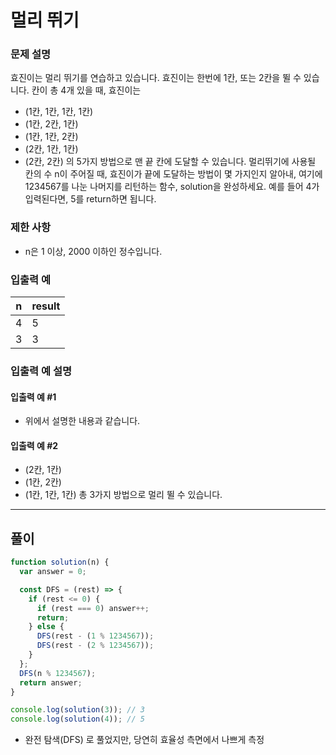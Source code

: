 # 멀리 뛰기

### 문제 설명

효진이는 멀리 뛰기를 연습하고 있습니다. 효진이는 한번에 1칸, 또는 2칸을 뛸 수 있습니다. 칸이 총 4개 있을 때, 효진이는

- (1칸, 1칸, 1칸, 1칸)
- (1칸, 2칸, 1칸)
- (1칸, 1칸, 2칸)
- (2칸, 1칸, 1칸)
- (2칸, 2칸)
  의 5가지 방법으로 맨 끝 칸에 도달할 수 있습니다. 멀리뛰기에 사용될 칸의 수 n이 주어질 때, 효진이가 끝에 도달하는 방법이 몇 가지인지 알아내, 여기에 1234567를 나눈 나머지를 리턴하는 함수, solution을 완성하세요. 예를 들어 4가 입력된다면, 5를 return하면 됩니다.

### 제한 사항

- n은 1 이상, 2000 이하인 정수입니다.

### 입출력 예

| n   | result |
| --- | ------ |
| 4   | 5      |
| 3   | 3      |

### 입출력 예 설명

#### 입출력 예 #1

- 위에서 설명한 내용과 같습니다.

#### 입출력 예 #2

- (2칸, 1칸)
- (1칸, 2칸)
- (1칸, 1칸, 1칸)
  총 3가지 방법으로 멀리 뛸 수 있습니다.

---

## 풀이

```js
function solution(n) {
  var answer = 0;

  const DFS = (rest) => {
    if (rest <= 0) {
      if (rest === 0) answer++;
      return;
    } else {
      DFS(rest - (1 % 1234567));
      DFS(rest - (2 % 1234567));
    }
  };
  DFS(n % 1234567);
  return answer;
}

console.log(solution(3)); // 3
console.log(solution(4)); // 5

```

- 완전 탐색(DFS) 로 풀었지만, 당연히 효율성 측면에서 나쁘게 측정